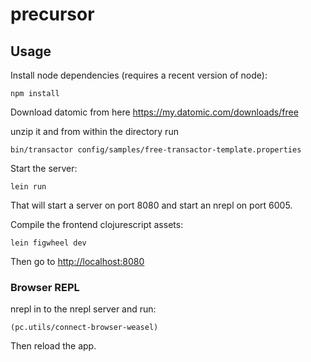 # precursor

## Usage

Install node dependencies (requires a recent version of node):

```
npm install
```

Download datomic from here https://my.datomic.com/downloads/free

unzip it and from within the directory run

```
bin/transactor config/samples/free-transactor-template.properties
```

Start the server:

```
lein run
```

That will start a server on port 8080 and start an nrepl on port 6005.


Compile the frontend clojurescript assets:

```
lein figwheel dev
```

Then go to [http://localhost:8080](http://localhost:8080)

### Browser REPL

nrepl in to the nrepl server and run:

```
(pc.utils/connect-browser-weasel)
```

Then reload the app.
